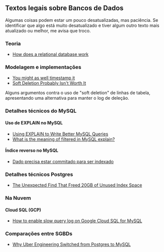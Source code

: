 
## Textos legais sobre Bancos de Dados

Algumas coisas podem estar um pouco desatualizadas, mas paciência. Se identificar que algo está muito desatualizado e tiver algum outro texto mais atualizado ou melhor, me avisa que troco.

### Teoria

* [How does a relational database work](http://coding-geek.com/how-databases-work/)

### Modelagem e implementações

* [You might as well timestamp it](https://changelog.com/posts/you-might-as-well-timestamp-it)
* [Soft Deletion Probably Isn't Worth It](https://brandur.org/soft-deletion)

Alguns argumentos contra o uso de "soft deletion" de linhas de tabela, apresentando uma alternativa para manter o log de deleção.

### Detalhes técnicos do MySQL
#### Uso de EXPLAIN no MySQL

* [Using EXPLAIN to Write Better MySQL Queries](https://www.sitepoint.com/using-explain-to-write-better-mysql-queries/)
* [What is the meaning of filtered in MySQL explain?](https://dba.stackexchange.com/questions/164251/what-is-the-meaning-of-filtered-in-mysql-explain)

#### Índice reverso no MySQL

* [Dado precisa estar commitado para ser indexado](https://stackoverflow.com/questions/37199082/match-against-and-transactions)

### Detalhes técnicos Postgres

* [The Unexpected Find That Freed 20GB of Unused Index Space](https://hakibenita.com/postgresql-unused-index-size)

### Na Nuvem
#### Cloud SQL (GCP)

* [How to enable slow query log on Google Cloud SQL for MySQL](https://www.eversql.com/slow-query-log-on-google-cloud-sql-mysql/)

### Comparações entre SGBDs

* [Why Uber Engineering Switched from Postgres to MySQL](https://eng.uber.com/postgres-to-mysql-migration/)
